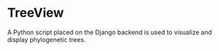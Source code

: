 # TreeView
A Python script placed on the Django backend is used to visualize and display phylogenetic trees.

